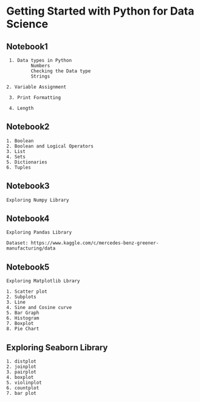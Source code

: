# Getting Started with Python for Data Science

## Notebook1
```
 1. Data types in Python
         Numbers
         Checking the Data type
         Strings

2. Variable Assignment

 3. Print Formatting

 4. Length
```

## Notebook2
```
1. Boolean
2. Boolean and Logical Operators
3. List
4. Sets
5. Dictionaries
6. Tuples
```

## Notebook3
```
Exploring Numpy Library

```

## Notebook4
```
Exploring Pandas Library

Dataset: https://www.kaggle.com/c/mercedes-benz-greener-manufacturing/data
```

## Notebook5
```
Exploring Matplotlib Lbrary

1. Scatter plot
2. Subplots
3. Line
4. Sine and Cosine curve
5. Bar Graph
6. Histogram
7. Boxplot
8. Pie Chart
```

## Exploring Seaborn Library
```
1. distplot
2. joinplot
3. pairplot
4. boxplot
5. violinplot
6. countplot
7. bar plot
```
